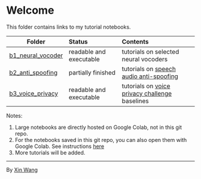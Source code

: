 # Welcome

This folder contains links to my tutorial notebooks. 

| Folder | Status | Contents |
| --- | :-- | :-- |
| [b1_neural_vocoder](./b1_neural_vocoder) | readable and executable | tutorials on selected neural vocoders
| [b2_anti_spoofing](./b2_anti_spoofing) | partially finished | tutorials on [speech audio anti-spoofing](https://www.asvspoof.org/) 
| [b3_voice_privacy](./b3_voiceprivacy_ch) | readable and executable | tutorials on [voice privacy challenge](https://www.voiceprivacychallenge.org/) baselines

Notes: 
1. Large notebooks are directly hosted on Google Colab, not in this git repo.
2. For the notebooks saved in this git repo, you can also open them with Google Colab. See instructions [here](https://colab.research.google.com/github/googlecolab/colabtools/blob/master/notebooks/colab-github-demo.ipynb)
3. More tutorials will be added.



---
By [Xin Wang](https://github.com/TonyWangX/TonyWangX.github.io)